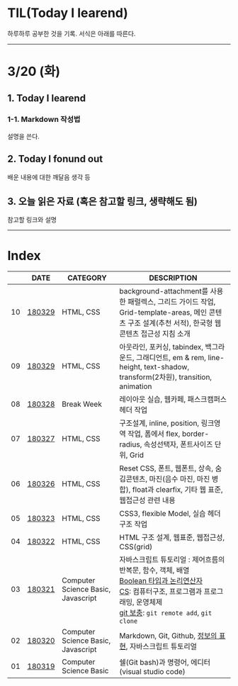 # TIL(Today I learend)
 
하루하루 공부한 것을 기록. 서식은 아래를 따른다.

---

# 3/20 (화)

## 1. Today I learend

### 1-1. Markdown 작성법

설명을 쓴다.

## 2. Today I fonund out

배운 내용에 대한 깨달음 생각 등

## 3. 오늘 읽은 자료 (혹은 참고할 링크, 생략해도 됨)

참고할 링크와 설명

---

# Index

|  | DATE | CATEGORY | DESCRIPTION |
|---|---|---|---|
| 10 | [180329](week_02/180330.md) | HTML, CSS | background-attachment를 사용한 패럴렉스, 그리드 가이드 작업, Grid-template-areas, 메인 콘텐츠 구조 설계(추천 서적), 한국형 웹 콘텐츠 접근성 지침 소개 |
| 09 | [180329](week_02/180329.md) | HTML, CSS | 아웃라인, 포커싱, tabindex, 백그라운드, 그래디언트, em & rem, line-height, text-shadow, transform(2차원), transition, animation |
| 08 | [180328](week_02/180328.md) | Break Week | 레이아웃 실습, 웹카페, 패스크캠퍼스 헤더 작업 |
| 07 | [180327](week_02/180327.md) | HTML, CSS | 구조설계, inline, position, 링크영역 작업, 폼에서 flex, border-radius, 속성선택자, 폰트사이즈 단위, Grid |
| 06 | [180326](week_02/180326.md) | HTML, CSS | Reset CSS, 폰트, 웹폰트, 상속, 숨김콘텐츠, 마진(음수 마진, 마진 병합), float과 clearfix, 기타 웹 표준, 웹접근성 관련 내용 |
| 05 | [180323](week_01/180323.md) | HTML, CSS | CSS3, flexible Model, 실습 헤더 구조 작업 |
| 04 | [180322](week_01/180322.md) | HTML, CSS | HTML 구조 설계, 웹표준, 웹접근성, CSS(grid) |
| 03 | [180321](week_01/180321.md) | Computer Science Basic, Javascript | 자바스크립트 튜토리얼 : 제어흐름의 반복문, 함수, 객체, 배열<br>[Boolean 타입과 논리연산자](week_01/180321.md#1-1-5.-boolean-타입)<br> [CS](week_01/180321.md#1-2.-Computer-Science): 컴퓨터구조, 프로그램과 프로그래밍, 운영체제<br>[git 보충](week_01/180321.md#1-5.-Git-보충): `git remote add`, `git clone` |
| 02 | [180320](week_01/180320.md) | Computer Science Basic, Javascript | Markdown, Git, Github, [정보의 표현](week_01/180320.md#1-4-정보의-표현), 자바스크립트 튜토리얼 |
| 01 | [180319](week_01/180319.md) | Computer Science Basic | 쉘(Git bash)과 명령어, 에디터(visual studio code) |
